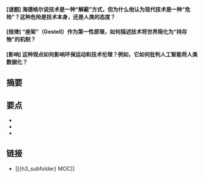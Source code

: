 #### [谜题] 海德格尔说技术是一种“解蔽”方式，但为什么他认为现代技术是一种“危险”？这种危险是技术本身，还是人类的态度？


#### [规律] “座架”（Gestell）作为第一性原理，如何描述技术将世界简化为“持存物”的机制？


#### [影响] 这种观点如何影响环保运动和技术伦理？例如，它如何批判人工智能将人类数据化？


## 摘要


## 要点

- 
- 
- 

## 链接

- [[{h3_subfolder} MOC]]
